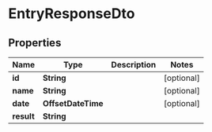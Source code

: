 

# EntryResponseDto


## Properties

| Name | Type | Description | Notes |
|------------ | ------------- | ------------- | -------------|
|**id** | **String** |  |  [optional] |
|**name** | **String** |  |  [optional] |
|**date** | **OffsetDateTime** |  |  [optional] |
|**result** | **String** |  |  |



